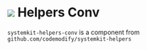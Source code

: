 # ![](https://fonts.gstatic.com/s/i/materialiconsoutlined/flare/v4/24px.svg) Helpers Conv
`systemkit-helpers-conv` is a component from `github.com/codemodify/systemkit-helpers`